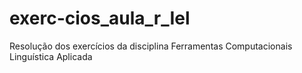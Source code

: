 # exerc-cios_aula_r_Iel
Resolução dos exercícios da disciplina Ferramentas Computacionais Linguística Aplicada 
